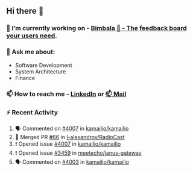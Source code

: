 ## Hi there 👋

<!--
**l-alexandrov/l-alexandrov** is a ✨ _special_ ✨ repository because its `README.md` (this file) appears on your GitHub profile.

Here are some ideas to get you started:

- 🔭 I’m currently working on ...
- 🌱 I’m currently learning ...
- 👯 I’m looking to collaborate on ...
- 🤔 I’m looking for help with ...
- 💬 Ask me about ...
- 📫 How to reach me: ...
- 😄 Pronouns: ...
- ⚡ Fun fact: ...
-->

### 🔭 I’m currently working on - [Bimbala 🚀 - The feedback board your users need](https://bimbala.com).

### 💬 Ask me about:
  - Software Development
  - System Architecture
  - Finance

### 📫 How to reach me - [LinkedIn](https://www.linkedin.com/in/l-alexandrov/) or [📫 Mail](mailto:luboslavaleksandrov@gmail.com)

### :zap: Recent Activity

<!--START_SECTION:activity-->
1. 🗣 Commented on [#4007](https://github.com/kamailio/kamailio/issues/4007#issuecomment-2478751353) in [kamailio/kamailio](https://github.com/kamailio/kamailio)
2. 🎉 Merged PR [#66](https://github.com/l-alexandrov/RadioCast/pull/66) in [l-alexandrov/RadioCast](https://github.com/l-alexandrov/RadioCast)
3. ❗ Opened issue [#4007](https://github.com/kamailio/kamailio/issues/4007) in [kamailio/kamailio](https://github.com/kamailio/kamailio)
4. ❗ Opened issue [#3459](https://github.com/meetecho/janus-gateway/issues/3459) in [meetecho/janus-gateway](https://github.com/meetecho/janus-gateway)
5. 🗣 Commented on [#4003](https://github.com/kamailio/kamailio/issues/4003#issuecomment-2429669919) in [kamailio/kamailio](https://github.com/kamailio/kamailio)
<!--END_SECTION:activity-->
